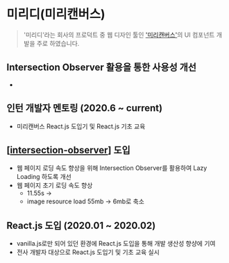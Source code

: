 # 미리디(미리캔버스)

> '미리디'라는 회사의 프로덕트 중 웹 디자인 툴인 ['미리캔버스'](http://www.miricanvas.com/design)의 UI 컴포넌트 개발을 주로 하였습니다.

## Intersection Observer 활용을 통한 사용성 개선

-

## 인턴 개발자 멘토링 (2020.6 ~ current)

- 미리캔버스 React.js 도입기 및 React.js 기초 교육

## [[intersection-observer]] 도입

- 웹 페이지 로딩 속도 향상을 위해 Intersection Observer를 활용하여 Lazy Loading 하도록 개선
- 웹 페이지 초기 로딩 속도 향상
  - 11.55s ->
  - image resource load 55mb -> 6mb로 축소

## React.js 도입 (2020.01 ~ 2020.02)

- vanilla.js로만 되어 있던 환경에 React.js 도입을 통해 개발 생산성 향샹에 기여
- 전사 개발자 대상으로 React.js 도입기 및 기초 교육 실시

[//begin]: # "Autogenerated link references for markdown compatibility"
[intersection-observer]: ../../front-end/etc/intersection-observer "Intersection Observer"
[//end]: # "Autogenerated link references"
